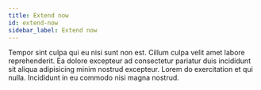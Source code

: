 ```yaml
---
title: Extend now
id: extend-now
sidebar_label: Extend now
---
```


Tempor sint culpa qui eu nisi sunt non est. Cillum culpa velit amet labore reprehenderit. Ea dolore excepteur ad consectetur pariatur duis incididunt sit aliqua adipisicing minim nostrud excepteur. Lorem do exercitation et qui nulla. Incididunt in eu commodo nisi magna nostrud.

